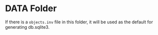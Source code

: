 # DATA Folder

If there is a `objects.inv` file in this folder, it will be used as the default for generating db.sqlite3.
